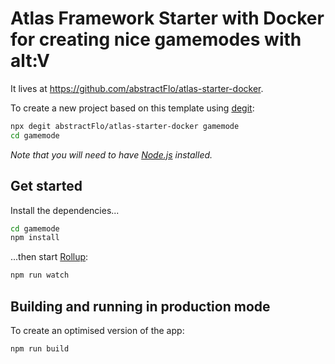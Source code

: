 # Atlas Framework Starter with Docker for creating nice gamemodes with alt:V

It lives at https://github.com/abstractFlo/atlas-starter-docker.

To create a new project based on this template using [degit](https://github.com/Rich-Harris/degit):

```bash
npx degit abstractFlo/atlas-starter-docker gamemode
cd gamemode
```

*Note that you will need to have [Node.js](https://nodejs.org) installed.*

## Get started

Install the dependencies...

```bash
cd gamemode
npm install
```

...then start [Rollup](https://rollupjs.org):

```bash
npm run watch
```

## Building and running in production mode

To create an optimised version of the app:

```bash
npm run build
```
